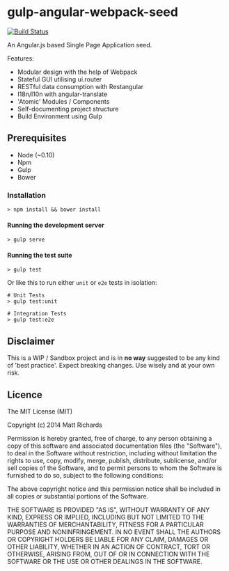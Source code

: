 # gulp-angular-webpack-seed

[![Build Status][2]][1]

  [1]: https://travis-ci.org/tthew/tthew-gulp-angular-webpack-seed
  [2]: https://travis-ci.org/tthew/tthew-gulp-angular-webpack-seed.svg

An Angular.js based Single Page Application seed.

Features:

- Modular design with the help of Webpack
- Stateful GUI utilising ui.router
- RESTful data consumption with Restangular
- I18n/l10n with angular-translate
- 'Atomic' Modules / Components
- Self-documenting project structure
- Build Environment using Gulp

## Prerequisites

- Node (~0.10)
- Npm
- Gulp
- Bower

### Installation

    > npm install && bower install

#### Running the development server

    > gulp serve

#### Running the test suite

    > gulp test

Or like this to run either `unit` or `e2e` tests in isolation:

    # Unit Tests
    > gulp test:unit

    # Integration Tests
    > gulp test:e2e

## Disclaimer

This is a WIP / Sandbox project and is in **no way** suggested to be any kind of 'best practice'. Expect breaking changes. Use wisely and at your own risk.

## Licence

The MIT License (MIT)

Copyright (c) 2014 Matt Richards

Permission is hereby granted, free of charge, to any person obtaining a copy
of this software and associated documentation files (the "Software"), to deal
in the Software without restriction, including without limitation the rights
to use, copy, modify, merge, publish, distribute, sublicense, and/or sell
copies of the Software, and to permit persons to whom the Software is
furnished to do so, subject to the following conditions:

The above copyright notice and this permission notice shall be included in
all copies or substantial portions of the Software.

THE SOFTWARE IS PROVIDED "AS IS", WITHOUT WARRANTY OF ANY KIND, EXPRESS OR
IMPLIED, INCLUDING BUT NOT LIMITED TO THE WARRANTIES OF MERCHANTABILITY,
FITNESS FOR A PARTICULAR PURPOSE AND NONINFRINGEMENT. IN NO EVENT SHALL THE
AUTHORS OR COPYRIGHT HOLDERS BE LIABLE FOR ANY CLAIM, DAMAGES OR OTHER
LIABILITY, WHETHER IN AN ACTION OF CONTRACT, TORT OR OTHERWISE, ARISING FROM,
OUT OF OR IN CONNECTION WITH THE SOFTWARE OR THE USE OR OTHER DEALINGS IN
THE SOFTWARE.
